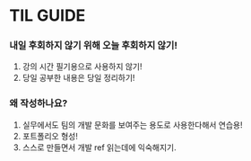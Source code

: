 # TIL GUIDE
### 내일 후회하지 않기 위해 오늘 후회하지 않기!
1. 강의 시간 필기용으로 사용하지 않기!
2. 당일 공부한 내용은 당일 정리하기!

### 왜 작성하나요?
1. 실무에서도 팀의 개발 문화를 보여주는 용도로 사용한다해서 연습용!
2. 포트폴리오 형성!
3. 스스로 만들면서 개발 ref 읽는데에 익숙해지기.


